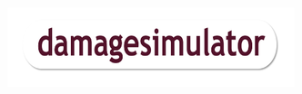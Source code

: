 <br>

<p align="center">
  <img src="https://github.com/AlicenJoyHenning/damagesimulator/blob/main/inst/extdata/logo.png" alt="limiric_logo" height="140" width="640">
</p>
